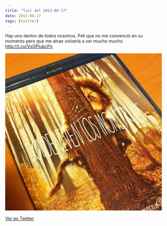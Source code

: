 ```yaml
---
title: "Tuit del 2013-08-17"
date: 2013-08-17
tags: [twitter]
---
```


Hay uno dentro de todos nosotros. Peli que no me convenció en su momento pero que me atrae volverla a ver mucho mucho http://t.co/VxOPiubcPn

![Imagen](/assets/images/368810345357275137-BR5HDhjCcAA6CRK.jpg)

[Ver en Twitter](https://twitter.com/i/web/status/368810345357275137)
